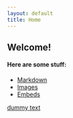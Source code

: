 ```yaml
---
layout: default
title: Home
---
```


## Welcome!


#### Here are some stuff:

- [Markdown](02-markdown-examples)
- [Images](03-images-examples)
- [Embeds](04-embeds-examples)


[dummy text](https://www.jornada.com.mx/)
